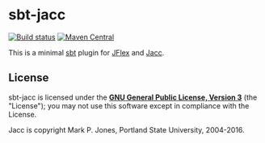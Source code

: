 # sbt-jacc

[![Build status](https://img.shields.io/travis/travisbrown/sbt-jacc/master.svg)](https://travis-ci.org/travisbrown/sbt-jacc)
[![Maven Central](https://img.shields.io/maven-central/v/dev.travisbrown/sbt-jacc_2.12_1.0.svg)](https://maven-badges.herokuapp.com/maven-central/dev.travisbrown/sbt-jacc_2.12_1.0)

This is a minimal [sbt](https://www.scala-sbt.org/) plugin for [JFlex][jflex] and [Jacc][jacc].

## License

sbt-jacc is licensed under the **[GNU General Public License, Version 3][gplv3]**
(the "License"); you may not use this software except in compliance with the
License.

Jacc is copyright Mark P. Jones, Portland State University, 2004-2016.

[gplv3]: https://www.gnu.org/licenses/gpl-3.0.en.html
[jacc]: http://web.cecs.pdx.edu/~mpj/jacc/
[jflex]: https://jflex.de
